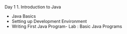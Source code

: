 Day 1 1. Introduction to Java
- Java Basics
- Setting up Development Environment
- Writing First Java Program-
  Lab : Basic Java Programs

